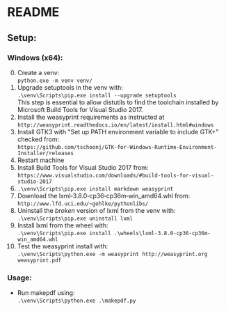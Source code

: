 # README
## Setup:
### Windows (x64):
0. Create a venv:  
`python.exe -m venv venv/`
0. Upgrade setuptools in the venv with:  
`.\venv\Scripts\pip.exe install --upgrade setuptools`  
This step is essential to allow distutils to find the toolchain installed by Microsoft Build Tools for Visual Studio 2017.
0. Install the weasyprint requirements as instructed at  
`http://weasyprint.readthedocs.io/en/latest/install.html#windows`  
 1. Install GTK3 with "Set up PATH environment variable to include GTK+" checked from:  
 `https://github.com/tschoonj/GTK-for-Windows-Runtime-Environment-Installer/releases`
 2. Restart machine
 3. Install Build Tools for Visual Studio 2017 from:  
 `https://www.visualstudio.com/downloads/#build-tools-for-visual-studio-2017`
0. `.\venv\Scripts\pip.exe install markdown weasyprint`
0. Download the lxml‑3.8.0‑cp36‑cp36m‑win_amd64.whl from:  
`http://www.lfd.uci.edu/~gohlke/pythonlibs/`
0. Uninstall the *broken* version of lxml from the venv with:  
`.\venv\Scripts\pip.exe uninstall lxml`
0. Install lxml from the wheel with:  
`.\venv\Scripts\pip.exe install .\wheels\lxml-3.8.0-cp36-cp36m-win_amd64.whl`
0. Test the weasyprint install with:  
`.\venv\Scripts\python.exe -m weasyprint http://weasyprint.org weasyprint.pdf`

### Usage:
* Run makepdf using:  
`.\venv\Scripts\python.exe .\makepdf.py`
